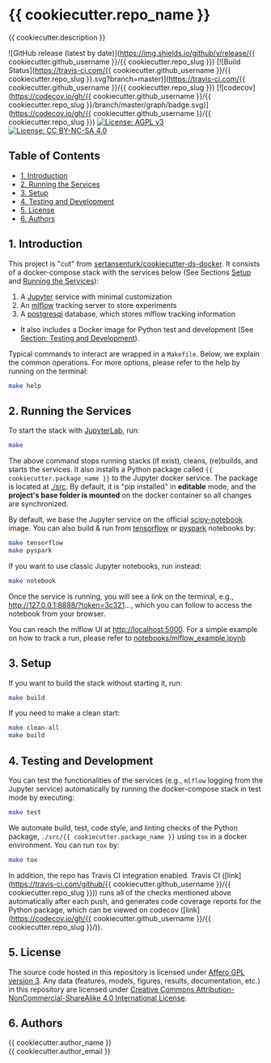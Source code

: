 # {{ cookiecutter.repo_name }}

{{ cookiecutter.description }}

![GitHub release (latest by date)](https://img.shields.io/github/v/release/{{ cookiecutter.github_username }}/{{ cookiecutter.repo_slug }}) [![Build Status](https://travis-ci.com/{{ cookiecutter.github_username }}/{{ cookiecutter.repo_slug }}.svg?branch=master)](https://travis-ci.com/{{ cookiecutter.github_username }}/{{ cookiecutter.repo_slug }}) [![codecov](https://codecov.io/gh/{{ cookiecutter.github_username }}/{{ cookiecutter.repo_slug }}/branch/master/graph/badge.svg)](https://codecov.io/gh/{{ cookiecutter.github_username }}/{{ cookiecutter.repo_slug }}) [![License: AGPL v3](https://img.shields.io/badge/License-AGPL%20v3-ff69b4.svg)](http://www.gnu.org/licenses/agpl-3.0) [![License: CC BY-NC-SA 4.0](https://img.shields.io/badge/License-CC%20BY--NC--SA%204.0-ff69b4.svg)](http://creativecommons.org/licenses/by-nc-sa/4.0/)

## Table of Contents

- [1. Introduction](#1-introduction)
- [2. Running the Services](#2-running-the-services)
- [3. Setup](#3-setup)
- [4. Testing and Development](#4-testing-and-development)
- [5. License](#5-license)
- [6. Authors](#6-authors)

## 1. Introduction

This project is "cut" from [sertansenturk/cookiecutter-ds-docker](https://github.com/sertansenturk/cookiecutter-ds-docker). It consists of a docker-compose stack with the services below (See Sections [Setup](#setup) and [Running the Services](#running-the-services)):

1. A [Jupyter](https://jupyter.org/) service with minimal customization
2. An [mlflow](https://mlflow.org/) tracking server to store experiments
3. A [postgresql](https://www.postgresql.org/) database, which stores mlflow tracking information

- It also includes a Docker image for Python test and development (See [Section: Testing and Development](#testing-and-development)).

Typical commands to interact are wrapped in a `Makefile`. Below, we explain the common operations. For more options, please refer to the help by running on the terminal:

```bash
make help
```

## 2. Running the Services

To start the stack with [JupyterLab](https://jupyterlab.readthedocs.io/en/stable/), run:

```bash
make
```

The above command stops running stacks (if exist), cleans, (re)builds, and starts the services. It also installs a Python package called `{{ cookiecutter.package_name }}` to the Jupyter docker service. The package is located at [./src](src). By default, it is "pip installed" in **editable** mode, and the **project's base folder is mounted** on the docker container so all changes are synchronized.

By default, we base the Jupyter service on the official [scipy-notebook](https://hub.docker.com/r/jupyter/scipy-notebook/tags) image. You can also build & run from [tensorflow](https://hub.docker.com/r/jupyter/tensorflow-notebook/tags) or [pyspark](https://hub.docker.com/r/jupyter/pyspark-notebook/tags) notebooks by:

```bash
make tensorflow
make pyspark
```

If you want to use classic Jupyter notebooks, run instead:

```bash
make notebook
```

Once the service is running, you will see a link on the terminal, e.g., http://127.0.0.1:8888/?token=3c321..., which you can follow to access the notebook from your browser.

You can reach the mlflow UI at [http://localhost:5000](http://localhost:5000). For a simple example on how to track a run, please refer to [notebooks/mlflow_example.ipynb](notebooks/mlflow_example.ipynb)

## 3. Setup

If you want to build the stack without starting it, run:

```bash
make build
```

If you need to make a clean start:

```bash
make clean-all
make build
```

## 4. Testing and Development

You can test the functionalities of the services (e.g., `mlflow` logging from the Jupyter service) automatically by running the docker-compose stack in test mode by executing:

```bash
make test
```

We automate build, test, code style, and linting checks of the Python package, `./src/{{ cookiecutter.package_name }}` using `tox` in a docker environment. You can run `tox` by:

```bash
make tox
```

In addition, the repo has Travis CI integration enabled. Travis CI ([link](https://travis-ci.com/github/{{ cookiecutter.github_username }}/{{ cookiecutter.repo_slug }})) runs all of the checks mentioned above automatically after each push, and generates code coverage reports for the Python package, which can be viewed on codecov ([link](https://codecov.io/gh/{{ cookiecutter.github_username }}/{{ cookiecutter.repo_slug }}/)).

## 5. License

The source code hosted in this repository is licensed under [Affero GPL version 3](https://www.gnu.org/licenses/agpl-3.0.en.html). Any data (features, models,  figures, results, documentation, etc.) in this repository are licensed under [Creative Commons Attribution-NonCommercial-ShareAlike 4.0 International License](http://creativecommons.org/licenses/by-nc-sa/4.0/).

## 6. Authors

{{ cookiecutter.author_name }}  
{{ cookiecutter.author_email }}
